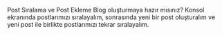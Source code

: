 Post Sıralama ve Post Ekleme
Blog oluşturmaya hazır mısınız? Konsol ekranında postlarımızı sıralayalım, sonrasında yeni bir post oluşturalım ve yeni post ile birlikte postlarımızı tekrar sıralayalım.